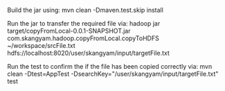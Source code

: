 Build the jar using:
mvn clean -Dmaven.test.skip install

Run the jar to transfer the required file via:
hadoop jar target/copyFromLocal-0.0.1-SNAPSHOT.jar com.skangyam.hadoop.copyFromLocal.copyToHDFS ~/workspace/srcFile.txt hdfs://localhost:8020/user/skangyam/input/targetFile.txt

Run the test to confirm the if the file has been copied correctly via:
mvn clean -Dtest=AppTest -DsearchKey="/user/skangyam/input/targetFile.txt" test

